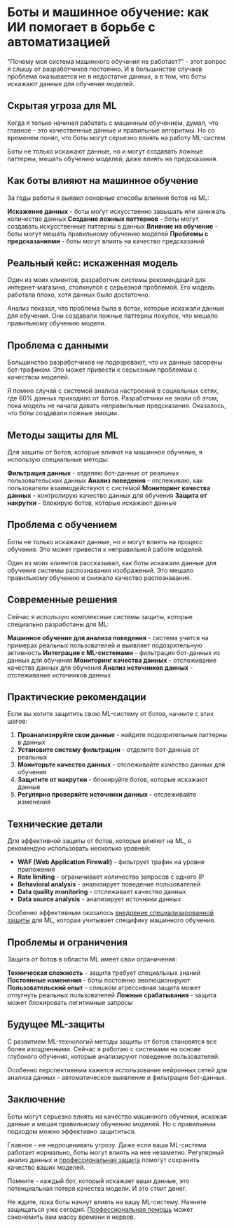﻿# Боты и машинное обучение: как ИИ помогает в борьбе с автоматизацией

"Почему моя система машинного обучения не работает?" - этот вопрос я слышу от разработчиков постоянно. И в большинстве случаев проблема оказывается не в недостатке данных, а в том, что боты искажают данные для обучения моделей.

## Скрытая угроза для ML

Когда я только начинал работать с машинным обучением, думал, что главное - это качественные данные и правильные алгоритмы. Но со временем понял, что боты могут серьезно влиять на работу ML-систем.

Боты не только искажают данные, но и могут создавать ложные паттерны, мешать обучению моделей, даже влиять на предсказания.

## Как боты влияют на машинное обучение

За годы работы я выявил основные способы влияния ботов на ML:

**Искажение данных** - боты могут искусственно завышать или занижать количество данных
**Создание ложных паттернов** - боты могут создавать искусственные паттерны в данных
**Влияние на обучение** - боты могут мешать правильному обучению моделей
**Проблемы с предсказаниями** - боты могут влиять на качество предсказаний

## Реальный кейс: искаженная модель

Один из моих клиентов, разработчик системы рекомендаций для интернет-магазина, столкнулся с серьезной проблемой. Его модель работала плохо, хотя данных было достаточно.

Анализ показал, что проблема была в ботах, которые искажали данные для обучения. Они создавали ложные паттерны покупок, что мешало правильному обучению модели.

## Проблема с данными

Большинство разработчиков не подозревают, что их данные засорены бот-трафиком. Это может привести к серьезным проблемам с качеством моделей.

Я помню случай с системой анализа настроений в социальных сетях, где 60% данных приходило от ботов. Разработчики не знали об этом, пока модель не начала давать неправильные предсказания. Оказалось, что боты создавали ложные эмоции.

## Методы защиты для ML

Для защиты от ботов, которые влияют на машинное обучение, я использую специальные методы:

**Фильтрация данных** - отделяю бот-данные от реальных пользовательских данных
**Анализ поведения** - отслеживаю, как пользователи взаимодействуют с системой
**Мониторинг качества данных** - контролирую качество данных для обучения
**Защита от накрутки** - блокирую ботов, которые искажают данные

## Проблема с обучением

Боты не только искажают данные, но и могут влиять на процесс обучения. Это может привести к неправильной работе моделей.

Один из моих клиентов рассказывал, как боты искажали данные для обучения системы распознавания изображений. Это мешало правильному обучению и снижало качество распознавания.

## Современные решения

Сейчас я использую комплексные системы защиты, которые специально разработаны для ML:

**Машинное обучение для анализа поведения** - система учится на примерах реальных пользователей и выявляет подозрительную активность
**Интеграция с ML-системами** - фильтрация бот-данных из данных для обучения
**Мониторинг качества данных** - отслеживание качества данных для обучения
**Анализ источников данных** - отслеживание источников данных

## Практические рекомендации

Если вы хотите защитить свою ML-систему от ботов, начните с этих шагов:

1. **Проанализируйте свои данные** - найдите подозрительные паттерны в данных
2. **Установите систему фильтрации** - отделите бот-данные от реальных
3. **Мониторьте качество данных** - отслеживайте качество данных для обучения
4. **Защитите от накрутки** - блокируйте ботов, которые искажают данные
5. **Регулярно проверяйте источники данных** - отслеживайте изменения

## Технические детали

Для эффективной защиты от ботов, которые влияют на ML, я рекомендую использовать несколько уровней:

- **WAF (Web Application Firewall)** - фильтрует трафик на уровне приложения
- **Rate limiting** - ограничивает количество запросов с одного IP
- **Behavioral analysis** - анализирует поведение пользователей
- **Data quality monitoring** - отслеживает качество данных
- **Data source analysis** - анализирует источники данных

Особенно эффективным оказалось [внедрение специализированной защиты](https://progaem.com/ustanovka-antibota-usluga-po-zashhite-ot-botov-vashih-sajtov-na-razlichnyh-cms-sistemah.html) для ML, которая учитывает специфику машинного обучения.

## Проблемы и ограничения

Защита от ботов в области ML имеет свои ограничения:

**Техническая сложность** - защита требует специальных знаний
**Постоянные изменения** - боты постоянно эволюционируют
**Пользовательский опыт** - слишком агрессивная защита может отпугнуть реальных пользователей
**Ложные срабатывания** - защита может блокировать легитимные запросы

## Будущее ML-защиты

С развитием ML-технологий методы защиты от ботов становятся все более изощренными. Сейчас я работаю с системами на основе глубокого обучения, которые анализируют поведение пользователей.

Особенно перспективным кажется использование нейронных сетей для анализа данных - автоматическое выявление и фильтрация бот-данных.

## Заключение

Боты могут серьезно влиять на качество машинного обучения, искажая данные и мешая правильному обучению моделей. Но с правильным подходом можно эффективно защититься.

Главное - не недооценивать угрозу. Даже если ваша ML-система работает нормально, боты могут влиять на нее незаметно. Регулярный анализ данных и [профессиональная защита](https://progaem.com/ustanovka-antibota-usluga-po-zashhite-ot-botov-vashih-sajtov-na-razlichnyh-cms-sistemah.html) помогут сохранить качество ваших моделей.

Помните - каждый бот, который искажает ваши данные, это потенциальная потеря качества модели. И это стоит денег.

Не ждите, пока боты начнут влиять на вашу ML-систему. Начните защищаться уже сегодня. [Профессиональная помощь](https://progaem.com/ustanovka-antibota-usluga-po-zashhite-ot-botov-vashih-sajtov-na-razlichnyh-cms-sistemah.html) может сэкономить вам массу времени и нервов.
